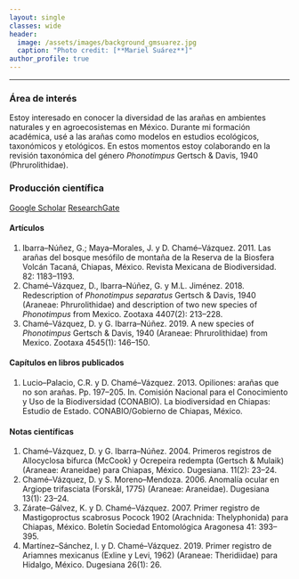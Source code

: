 ```yaml
---
layout: single
classes: wide
header:
  image: /assets/images/background_gmsuarez.jpg
  caption: "Photo credit: [**Mariel Suárez**]"
author_profile: true
---
```

***
### Área de interés
Estoy interesado en conocer la diversidad de las arañas en ambientes naturales y en agroecosistemas en México. Durante mi formación académica, usé a las arañas como modelos en estudios ecológicos, taxonómicos y etológicos.
En estos momentos estoy colaborando en la revisión taxonómica del género *Phonotimpus* Gertsch & Davis, 1940 (Phrurolithidae).

### Producción científica
<a href="https://scholar.google.com/citations?hl=es&user=-yv0vf0AAAAJ" class="btn btn--info">Google Scholar</a>
<a href="https://www.researchgate.net/profile/David_Chame-Vazquez/publications" class="btn btn--success">ResearchGate</a>
#### Artículos
1. Ibarra–Núñez, G.; Maya–Morales, J. y D. Chamé–Vázquez. 2011. Las arañas del bosque mesófilo de montaña de la Reserva de la Biosfera Volcán Tacaná, Chiapas, México. Revista Mexicana de Biodiversidad. 82: 1183–1193.
2. Chamé–Vázquez, D., Ibarra–Núñez, G. y M.L. Jiménez. 2018. Redescription of *Phonotimpus separatus* Gertsch & Davis, 1940 (Araneae: Phrurolithidae) and description of two new species of *Phonotimpus* from Mexico. Zootaxa 4407(2): 213–228.
3. Chamé–Vázquez, D. y G. Ibarra–Núñez. 2019. A new species of *Phonotimpus* Gertsch & Davis, 1940 (Araneae: Phrurolithidae) from Mexico. Zootaxa 4545(1): 146–150.

#### Capítulos en libros publicados
1. Lucio–Palacio, C.R. y D. Chamé–Vázquez. 2013. Opiliones: arañas que no son arañas. Pp. 197–205. In. Comisión Nacional para el Conocimiento y Uso de la Biodiversidad (CONABIO). La biodiversidad en Chiapas: Estudio de Estado. CONABIO/Gobierno de Chiapas, México.

#### Notas científicas
1. Chamé–Vázquez, D. y G. Ibarra–Núñez. 2004. Primeros registros de Allocyclosa bifurca (McCook) y Ocrepeira redempta (Gertsch & Mulaik) (Araneae: Araneidae) para Chiapas, México. Dugesiana. 11(2): 23–24.
2. Chamé–Vázquez, D. y S. Moreno–Mendoza. 2006. Anomalía ocular en Argiope trifasciata (Forskål, 1775) (Araneae: Araneidae). Dugesiana 13(1): 23–24.
3. Zárate–Gálvez, K. y D. Chamé–Vázquez. 2007. Primer registro de Mastigoproctus scabrosus Pocock 1902 (Arachnida: Thelyphonida) para Chiapas, México. Boletín Sociedad Entomológica Aragonesa 41: 393–395.
4. Martínez–Sánchez, I. y D. Chamé–Vázquez. 2019. Primer registro de Ariamnes mexicanus (Exline y Levi, 1962) (Araneae: Theridiidae) para Hidalgo, México. Dugesiana 26(1): 26.
